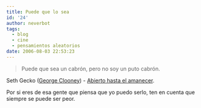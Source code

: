 ```yaml
---
title: Puede que lo sea
id: '24'
author: neverbot
tags:
  - blog
  - cine
  - pensamientos aleatorios
date: 2006-08-03 22:53:23
---
```


> Puede que sea un cabrón, pero no soy un puto cabrón.

Seth Gecko ([George Clooney](http://www.imdb.com/name/nm0000123/)) - [Abierto hasta el amanecer](http://www.imdb.com/title/tt0116367/).

Por si eres de esa gente que piensa que yo puedo serlo, ten en cuenta que siempre se puede ser peor.
